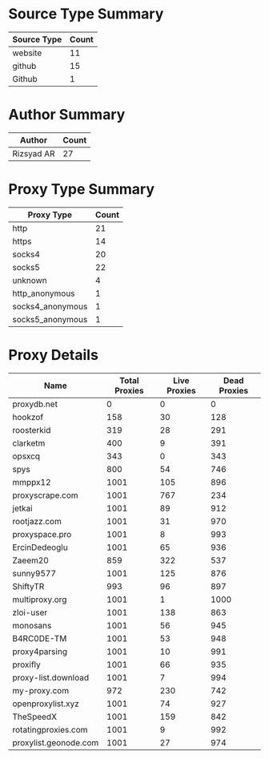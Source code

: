 # Source Type Summary

| Source Type | Count |
|-------------|-------|
| website | 11 |
| github | 15 |
| Github | 1 |


# Author Summary

| Author | Count |
|--------|-------|
| Rizsyad AR | 27 |


# Proxy Type Summary

| Proxy Type | Count |
|------------|-------|
| http | 21 |
| https | 14 |
| socks4 | 20 |
| socks5 | 22 |
| unknown | 4 |
| http_anonymous | 1 |
| socks4_anonymous | 1 |
| socks5_anonymous | 1 |


# Proxy Details

| Name | Total Proxies | Live Proxies | Dead Proxies |
|------|---------------|--------------|---------------|
| proxydb.net | 0 | 0 | 0 |
| hookzof | 158 | 30 | 128 |
| roosterkid | 319 | 28 | 291 |
| clarketm | 400 | 9 | 391 |
| opsxcq | 343 | 0 | 343 |
| spys | 800 | 54 | 746 |
| mmppx12 | 1001 | 105 | 896 |
| proxyscrape.com | 1001 | 767 | 234 |
| jetkai | 1001 | 89 | 912 |
| rootjazz.com | 1001 | 31 | 970 |
| proxyspace.pro | 1001 | 8 | 993 |
| ErcinDedeoglu | 1001 | 65 | 936 |
| Zaeem20 | 859 | 322 | 537 |
| sunny9577 | 1001 | 125 | 876 |
| ShiftyTR | 993 | 96 | 897 |
| multiproxy.org | 1001 | 1 | 1000 |
| zloi-user | 1001 | 138 | 863 |
| monosans | 1001 | 56 | 945 |
| B4RC0DE-TM | 1001 | 53 | 948 |
| proxy4parsing | 1001 | 10 | 991 |
| proxifly | 1001 | 66 | 935 |
| proxy-list.download | 1001 | 7 | 994 |
| my-proxy.com | 972 | 230 | 742 |
| openproxylist.xyz | 1001 | 74 | 927 |
| TheSpeedX | 1001 | 159 | 842 |
| rotatingproxies.com | 1001 | 9 | 992 |
| proxylist.geonode.com | 1001 | 27 | 974 |
